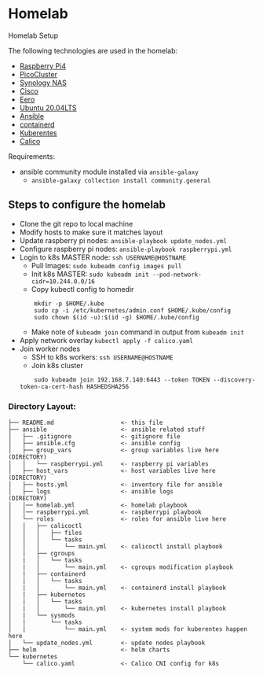 # Homelab

Homelab Setup

The following technologies are used in the homelab:
- [Raspberry Pi4](https://www.raspberrypi.org/products/raspberry-pi-4-model-b/)
- [PicoCluster](https://www.picocluster.com/)
- [Synology NAS](https://www.synology.com/en-us)
- [Cisco](https://www.cisco.com/)
- [Eero](https://eero.com/)
- [Ubuntu 20.04LTS](https://ubuntu.com/)
- [Ansible](https://www.ansible.com/)
- [containerd](https://containerd.io/)
- [Kuberentes](https://kubernetes.io/)
- [Calico](https://www.projectcalico.org/)

Requirements:
- ansible community module installed via `ansible-galaxy`
  - `ansible-galaxy collection install community.general`
    

## Steps to configure the homelab
- Clone the git repo to local machine
- Modify hosts to make sure it matches layout
- Update raspberry pi nodes: `ansible-playbook update_nodes.yml`
- Configure raspberry pi nodes: `ansible-playbook raspberrypi.yml`
- Login to k8s MASTER node: `ssh USERNAME@HOSTNAME`
    - Pull Images: `sudo kubeadm config images pull`
    - Init k8s MASTER: `sudo kubeadm init --pod-network-cidr=10.244.0.0/16` 
    - Copy kubectl config to homedir
    ```
        mkdir -p $HOME/.kube
        sudo cp -i /etc/kubernetes/admin.conf $HOME/.kube/config
        sudo chown $(id -u):$(id -g) $HOME/.kube/config
    ```
    - Make note of `kubeadm join` command in output from `kubeadm init`
- Apply network overlay `kubectl apply -f calico.yaml`
- Join worker nodes
    - SSH to k8s workers: `ssh USERNAME@HOSTNAME`
    - Join k8s cluster
    ```
        sudo kubeadm join 192.168.7.140:6443 --token TOKEN --discovery-token-ca-cert-hash HASHEDSHA256
    ```



### Directory Layout:
``` 
├── README.md                   <- this file
├── ansible                     <- ansible related stuff
│   ├── .gitignore              <- gitignore file
│   ├── ansible.cfg             <- ansible config
│   ├── group_vars              <- group variables live here   (DIRECTORY)
│   │   └── raspberrypi.yml     <- raspberry pi variables      
│   ├── host_vars               <- host variables live here    (DIRECTORY)
│   ├── hosts.yml               <- inventory file for ansible  
│   ├── logs                    <- ansible logs                (DIRECTORY)
│   │── homelab.yml             <- homelab playbook
│   │── raspberrypi.yml         <- raspberrypi playbook
│   └── roles                   <- roles for ansible live here
│   │   ├── calicoctl
│   │   │   ├── files
│   │   │   └── tasks
│   │   │       └── main.yml    <- calicoctl install playbook
│   |   ├── cgroups
│   |   │   └── tasks
│   |   │       └── main.yml    <- cgroups modification playbook
│   |   ├── containerd
│   |   │   └── tasks
│   |   │       └── main.yml    <- containerd install playbook
│   |   ├── kubernetes
│   |   │   └── tasks
│   |   │       └── main.yml    <- kubernetes install playbook
│   |   └── sysmods
│   |       └── tasks
│   |           └── main.yml    <- system mods for kuberentes happen here
│   └── update_nodes.yml        <- update nodes playbook
├── helm                        <- helm charts
└── kubernetes
    └── calico.yaml             <- Calico CNI config for k8s
```






